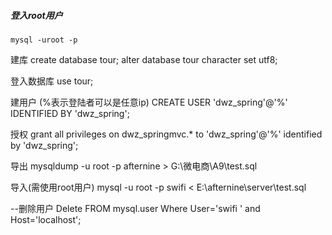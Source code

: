 ##### 登入root用户
    mysql -uroot -p
 
建库
create database tour;
alter database tour character set utf8;
 
登入数据库
use tour;
 
建用户 (%表示登陆者可以是任意ip)
CREATE USER 'dwz_spring'@'%' IDENTIFIED BY 'dwz_spring';
 
授权
grant all privileges on dwz_springmvc.* to 'dwz_spring'@'%' identified by 'dwz_spring';
 
导出
mysqldump -u root -p afternine > G:\微电商\A9\test.sql
 
导入(需使用root用户)
mysql -u root -p swifi < E:\afternine\server\test.sql


--删除用户
Delete FROM mysql.user Where User='swifi ' and Host='localhost';